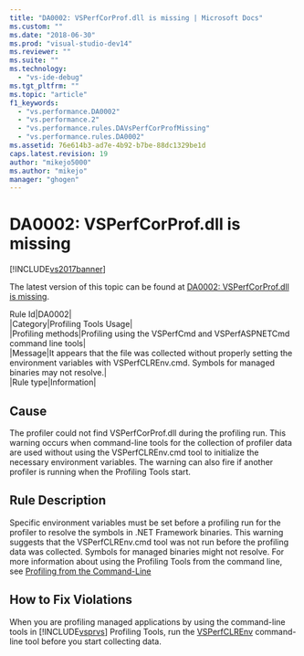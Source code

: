 ```yaml
---
title: "DA0002: VSPerfCorProf.dll is missing | Microsoft Docs"
ms.custom: ""
ms.date: "2018-06-30"
ms.prod: "visual-studio-dev14"
ms.reviewer: ""
ms.suite: ""
ms.technology: 
  - "vs-ide-debug"
ms.tgt_pltfrm: ""
ms.topic: "article"
f1_keywords: 
  - "vs.performance.DA0002"
  - "vs.performance.2"
  - "vs.performance.rules.DAVsPerfCorProfMissing"
  - "vs.performance.rules.DA0002"
ms.assetid: 76e614b3-ad7e-4b92-b7be-88dc1329be1d
caps.latest.revision: 19
author: "mikejo5000"
ms.author: "mikejo"
manager: "ghogen"
---
```

# DA0002: VSPerfCorProf.dll is missing
[!INCLUDE[vs2017banner](../includes/vs2017banner.md)]

The latest version of this topic can be found at [DA0002: VSPerfCorProf.dll is missing](https://docs.microsoft.com/visualstudio/profiling/da0002-vsperfcorprof-dll-is-missing).  
  
Rule Id|DA0002|  
|Category|Profiling Tools Usage|  
|Profiling methods|Profiling using the VSPerfCmd and VSPerfASPNETCmd command line tools|  
|Message|It appears that the file was collected without properly setting the environment variables with VSPerfCLREnv.cmd. Symbols for managed binaries may not resolve.|  
|Rule type|Information|  
  
## Cause  
 The profiler could not find VSPerfCorProf.dll during the profiling run. This warning occurs when command-line tools for the collection of profiler data are used without using the VSPerfCLREnv.cmd tool to initialize the necessary environment variables. The warning can also fire if another profiler is running when the Profiling Tools start.  
  
## Rule Description  
 Specific environment variables must be set before a profiling run for the profiler to resolve the symbols in .NET Framework binaries. This warning suggests that the VSPerfCLREnv.cmd tool was not run before the profiling data was collected. Symbols for managed binaries might not resolve. For more information about using the Profiling Tools from the command line, see [Profiling from the Command-Line](../profiling/using-the-profiling-tools-from-the-command-line.md)  
  
## How to Fix Violations  
 When you are profiling managed applications by using the command-line tools in [!INCLUDE[vsprvs](../includes/vsprvs-md.md)] Profiling Tools, run the [VSPerfCLREnv](../profiling/vsperfclrenv.md) command-line tool before you start collecting data.



